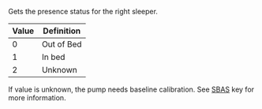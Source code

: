 Gets the presence status for the right sleeper.

| Value | Definition |
| ---- | ---- |
| 0 | Out of Bed |
| 1 | In bed |
| 2 | Unknown |

If value is unknown, the pump needs baseline calibration. See [SBAS](#SBAS) key for more information.